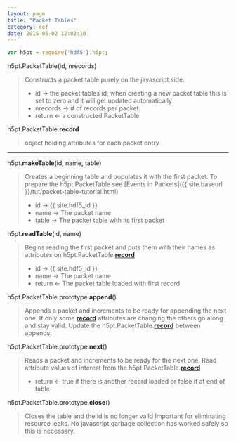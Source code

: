 ```yaml
---
layout: page
title: "Packet Tables"
category: ref
date: 2015-05-02 12:02:10
---
```

```javascript
var h5pt = require('hdf5').h5pt;
```
h5pt.PacketTable(id, nrecords)
> Constructs a packet table purely on the javascript side. 
>
> *  id &rarr; the packet tables id; when creating a new packet table this is set to zero and it will get updated automatically
> *  nrecords &rarr; # of records per packet
> *  return &larr; a constructed PacketTable

h5pt.PacketTable.**<span id="packet-record">record</span>**
> object holding attributes for each packet entry

* * *

h5pt.**makeTable**(id, name, table)
> Creates a beginning table and populates it with the first packet.  To prepare the h5pt.PacketTable see [Events in Packets]({{ site.baseurl }}/tut/packet-table-tutorial.html)
>
> * id &rarr; {{ site.hdf5_id }}
> * name &rarr; The packet name
> * table &rarr; The packet table with its first packet

h5pt.**readTable**(id, name)
> Begins reading the first packet and puts them with their names as attributes on h5pt.PacketTable.[**record**](#packet-record)
>
> * id &rarr; {{ site.hdf5_id }}
> * name &rarr; The packet name
> * return &larr; The packet table loaded with first record

h5pt.PacketTable.prototype.**append**()
> Appends a packet and increments to be ready for appending the next one. If only some [**record**](#packet-record) attributes
>  are changing the others go along and stay valid.  Update the h5pt.PacketTable.[**record**](#packet-record) between
> appends.

h5pt.PacketTable.prototype.**next**()
> Reads a packet and increments to be ready for the next one. Read attribute values of interest from
>  the h5pt.PacketTable.[**record**](#packet-record)
>
> *  return &larr; true if there is another record loaded or false if at end of table


h5pt.PacketTable.prototype.**close**()
> Closes the table and the id is no longer vaild Important for eliminating resource leaks. No
> javascript garbage collection has worked safely so this is necessary.

